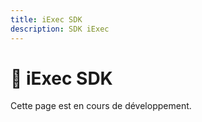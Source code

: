```yaml
---
title: iExec SDK
description: SDK iExec
---
```


# 🔧 iExec SDK

Cette page est en cours de développement.

<!-- TODO: Ajouter le contenu SDK --> 